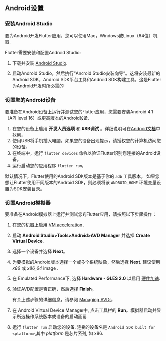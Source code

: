 ## Android设置

### 安装Android Studio

要为Android开发Flutter应用，您可以使用Mac，Windows或Linux（64位）机器.

Flutter需要安装和配置Android Studio:

1. 下载并安装 [Android Studio](https://developer.android.com/studio/index.html).

2. 启动Android Studio，然后执行“Android Studio安装向导”。这将安装最新的Android SDK，Android SDK平台工具和Android SDK构建工具，这是Flutter为Android开发时所必需的

### 设置您的Android设备

要准备在Android设备上运行并测试您的Flutter应用，您需要安装Android 4.1（API level 16）或更高版本的Android设备.

1. 在您的设备上启用 **开发人员选项** 和 **USB调试** 。详细说明可在[Android文档](https://developer.android.com/studio/debug/dev-options.html)中找到。
2. 使用USB将手机插入电脑。如果您的设备出现提示，请授权您的计算机访问您的设备。
3. 在终端中，运行 `flutter devices` 命令以验证Flutter识别您连接的Android设备。
4. 运行启动您的应用程序 `flutter run`。

默认情况下，Flutter使用的Android SDK版本是基于你的 `adb` 工具版本。
如果您想让Flutter使用不同版本的Android SDK，则必须将该 `ANDROID_HOME` 环境变量设置为SDK安装目录。

### 设置Android模拟器

要准备在Android模拟器上运行并测试您的Flutter应用，请按照以下步骤操作：

1. 在您的机器上启用 [VM acceleration](https://developer.android.com/studio/run/emulator-acceleration.html) .
1. 启动 **Android Studio>Tools>Android>AVD Manager** 并选择 **Create Virtual Device**.
1. 选择一个设备并选择 **Next**。
1. 为要模拟的Android版本选择一个或多个系统映像，然后选择 **Next**. 建议使用 _x86_ 或 _x86\_64_ image .
1. 在 Emulated Performance下, 选择 **Hardware - GLES 2.0** 以启用
[硬件加速](https://developer.android.com/studio/run/emulator-acceleration.html).
1. 验证AVD配置是否正确，然后选择 **Finish**。

   有关上述步骤的详细信息，请参阅 [Managing AVDs](https://developer.android.com/studio/run/managing-avds.html).
1. 在 Android Virtual Device Manager中, 点击工具栏的 **Run**。模拟器启动并显示所选操作系统版本或设备的启动画面.
1. 运行 `flutter run` 启动您的设备. 连接的设备名是 `Android SDK built for <platform>`,其中 _platform_ 是芯片系列, 如 x86.
